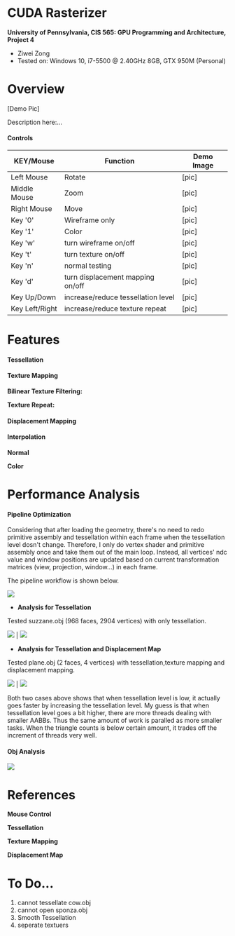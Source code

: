 CUDA Rasterizer
===============

**University of Pennsylvania, CIS 565: GPU Programming and Architecture, Project 4**

* Ziwei Zong
* Tested on: Windows 10, i7-5500 @ 2.40GHz 8GB, GTX 950M (Personal)

Overview
========================

[Demo Pic]

Description here:...

#### Controls

|  KEY/Mouse	|   Function						| Demo Image		|
|---------------|-----------------------------------|-------------------|
|Left Mouse		| Rotate							|  [pic]			|
|Middle Mouse	| Zoom								|  [pic]			|
|Right Mouse	| Move								|  [pic]			|
|Key '0'		| Wireframe only					|  [pic]			|
|Key '1'		|     Color							|  [pic]			|
|Key 'w'		| turn wireframe on/off				|  [pic]			|
|Key 't'		| turn texture on/off			    |  [pic]			|
|Key 'n'		|  normal testing					|  [pic]			|
|Key 'd'		| turn displacement mapping on/off  |  [pic]			|
|Key Up/Down	|increase/reduce tessellation level |  [pic]			|
|Key Left/Right	|increase/reduce texture repeat		|  [pic]			|

Features
========================

#### Tessellation

#### Texture Mapping

**Bilinear Texture Filtering:** 

**Texture Repeat:** 

#### Displacement Mapping

#### Interpolation

**Normal**

**Color**

Performance Analysis
========================

#### Pipeline Optimization

Considering that after loading the geometry, there's no need to redo primitive assembly and tessellation within each frame when
 the tessellation level dosn't change. Therefore, I only do vertex shader and primitive assembly once and take them out of the main loop.
 Instead, all vertices' ndc value and window positions are updated based on current transformation matrices (view, projection, window...) in each frame.

 The pipeline workflow is shown below.

![](img/Pipeline.png)


* **Analysis for Tessellation**

Tested suzzane.obj (968 faces, 2904 vertices) with only tessellation.

![](img/Suzzane_tess2.PNG) | ![](img/tess_suzanne.png)

* **Analysis for Tessellation and Displacement Map**

Tested plane.obj (2 faces, 4 vertices) with tessellation,texture mapping and displacement mapping.

![](img/Plane_tess8.PNG) | ![](img/tess_plane.png)

Both two cases above shows that when tessellation level is low, it actually goes faster by increasing the tessellation level.
My guess is that when tessellation level goes a bit higher, there are more threads dealing with smaller AABBs. 
Thus the same amount of work is paralled as more smaller tasks. When the triangle counts is below certain amount, it trades off the increment of threads very well.

#### Obj Analysis

![](img/Objs.png)

References
========================

**Mouse Control**

**Tessellation**

**Texture Mapping**

**Displacement Map**

To Do...
========================
1. cannot tessellate cow.obj
2. cannot open sponza.obj
3. Smooth Tessellation
4. seperate textuers